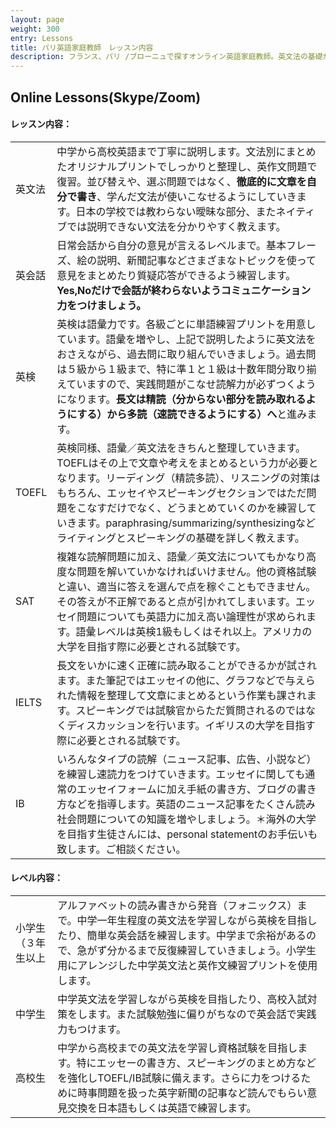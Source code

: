 ```yaml
---
layout: page
weight: 300
entry: Lessons
title: パリ英語家庭教師　レッスン内容
description: フランス、パリ /ブローニュで探すオンライン英語家庭教師。英文法の基礎から応用まで分かりやすく説明致します。TOEFL/IB/SAT/IELTS/英検5級から1級まで各資格試験の対策も経験豊富。
---
```


## Online Lessons(Skype/Zoom)

<h4>レッスン内容：</h4>

<table>
<tr>
<td>英文法</td>
<td>中学から高校英語まで丁寧に説明します。文法別にまとめたオリジナルプリントでしっかりと整理し、英作文問題で復習。並び替えや、選ぶ問題ではなく、<strong>徹底的に文章を自分で書き</strong>、学んだ文法が使いこなせるようにしていきます。日本の学校では教わらない曖昧な部分、またネイティブでは説明できない文法を分かりやすく教えます。</td>
</tr>
<tr>
<td>英会話</td>
<td>日常会話から自分の意見が言えるレベルまで。基本フレーズ、絵の説明、新聞記事などさまざまなトピックを使って意見をまとめたり質疑応答ができるよう練習します。<strong>Yes,Noだけで会話が終わらないようコミュニケーション力をつけましょう。</strong></td>
</tr>
<tr>
<td>英検</td>
<td>英検は語彙力です。各級ごとに単語練習プリントを用意しています。語彙を増やし、上記で説明したように英文法をおさえながら、過去問に取り組んでいきましょう。過去問は５級から１級まで、特に準１と１級は十数年間分取り揃えていますので、実践問題がこなせ読解力が必ずつくようになります。<strong>長文は精読（分からない部分を読み取れるようにする）から多読（速読できるようにする）へ</strong>と進みます。</td>
</tr>
<tr>
<td>TOEFL</td>
<td>英検同様、語彙／英文法をきちんと整理していきます。TOEFLはその上で文章や考えをまとめるという力が必要となります。リーディング（精読多読）、リスニングの対策はもちろん、エッセイやスピーキングセクションではただ問題をこなすだけでなく、どうまとめていくのかを練習していきます。paraphrasing/summarizing/synthesizingなどライティングとスピーキングの基礎を詳しく教えます。</td>
</tr>

<td>SAT</td>
<td>複雑な読解問題に加え、語彙／英文法についてもかなり高度な問題を解いていかなければいけません。他の資格試験と違い、適当に答えを選んで点を稼ぐこともできません。その答えが不正解であると点が引かれてしまいます。エッセイ問題についても英語力に加え高い論理性が求められます。語彙レベルは英検1級もしくはそれ以上。アメリカの大学を目指す際に必要とされる試験です。</td>
</tr>
<tr>
<td>IELTS</td>
<td>長文をいかに速く正確に読み取ることができるかが試されます。また筆記ではエッセイの他に、グラフなどで与えられた情報を整理して文章にまとめるという作業も課されます。スピーキングでは試験官からただ質問されるのではなくディスカッションを行います。イギリスの大学を目指す際に必要とされる試験です。</td>
</tr>
<tr>
<td>IB</td>
<td>いろんなタイプの読解（ニュース記事、広告、小説など）を練習し速読力をつけていきます。エッセイに関しても通常のエッセイフォームに加え手紙の書き方、ブログの書き方などを指導します。英語のニュース記事をたくさん読み社会問題についての知識を増やしましょう。＊海外の大学を目指す生徒さんには、personal statementのお手伝いも致します。ご相談ください。</td>
</tr>
</table>


<h4>レベル内容：</h4>

<table>
<tr>
<td>小学生（３年生以上</td>
<td>アルファベットの読み書きから発音（フォニックス）まで。中学一年生程度の英文法を学習しながら英検を目指したり、簡単な英会話を練習します。中学まで余裕があるので、急がず分かるまで反復練習していきましょう。小学生用にアレンジした中学英文法と英作文練習プリントを使用します。</td>
</tr>
<tr>
<td>中学生</td>
<td>中学英文法を学習しながら英検を目指したり、高校入試対策をします。また試験勉強に偏りがちなので英会話で実践力もつけます。 </td>
</tr>
<tr>
<td>高校生</td>
<td>中学から高校までの英文法を学習し資格試験を目指します。特にエッセーの書き方、スピーキングのまとめ方などを強化しTOEFL/IB試験に備えます。さらに力をつけるために時事問題を扱った英字新聞の記事など読んでもらい意見交換を日本語もしくは英語で練習します。</td>
</tr>
</table> 

